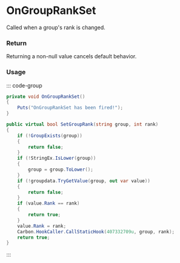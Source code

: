 <Badge type="danger" text="Carbon Compatible"/><Badge type="warning" text="Oxide Compatible"/>
# OnGroupRankSet
Called when a group's rank is changed.
### Return
Returning a non-null value cancels default behavior.

### Usage
::: code-group
```csharp [Example]
private void OnGroupRankSet()
{
	Puts("OnGroupRankSet has been fired!");
}
```
```csharp [Source — Carbon.Common @ Oxide.Core.Libraries.Permission]
public virtual bool SetGroupRank(string group, int rank)
{
	if (!GroupExists(group))
	{
		return false;
	}
	if (!StringEx.IsLower(group))
	{
		group = group.ToLower();
	}
	if (!groupdata.TryGetValue(group, out var value))
	{
		return false;
	}
	if (value.Rank == rank)
	{
		return true;
	}
	value.Rank = rank;
	Carbon.HookCaller.CallStaticHook(407332709u, group, rank);
	return true;
}

```
:::
